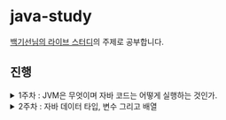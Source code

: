 # java-study

[백기선님의 라이브 스터디](https://github.com/whiteship/live-study)의 주제로 공부합니다.

## 진행
<details>
 <summary> 1주차 : JVM은 무엇이며 자바 코드는 어떻게 실행하는 것인가. </summary>
 <h3> 학습내용 </h3>
 <ul>
  <li>JVM이란 무엇인가</li>
  <li>컴파일 하는 방법</li>
  <li>실행하는 방법</li>
  <li>바이트코드란 무엇인가</li>
  <li>JIT 컴파일러란 무엇이며 어떻게 동작하는지</li>
  <li>JVM 구성 요소</li>
  <li>JDK와 JRE의 차이</li>
 </ul>
</details>
<details>
 <summary> 2주차 : 자바 데이터 타입, 변수 그리고 배열 </summary>
 <h3> 학습내용 </h3>
 <ul>
  <li>프리미티브 타입 종류와 값의 범위 그리고 기본 값</li>
  <li>프리미티브 타입과 레퍼런스 타입</li>
  <li>리터럴</li>
  <li>변수 선언 및 초기화하는 방법</li>
  <li>변수의 스코프와 라이프타임</li>
  <li>타입 변환, 캐스팅 그리고 타입 프로모션</li>
  <li>1차 및 2차 배열 선언하기</li>
  <li>타입 추론, var</li>
 </ul>
</details>
